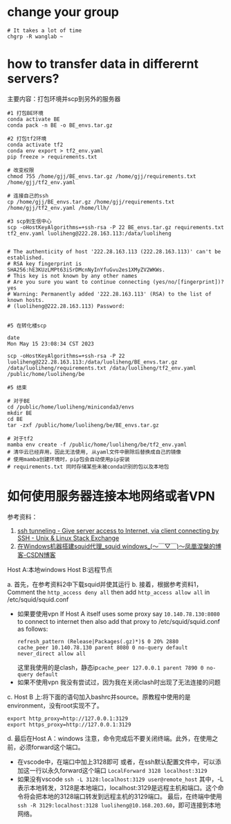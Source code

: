 # change your group
```
# It takes a lot of time
chgrp -R wanglab ~
```



# how to transfer data in differernt servers?
主要内容：打包环境并scp到另外的服务器
```shell
#1 打包BE环境
conda activate BE
conda pack -n BE -o BE_envs.tar.gz

#2 打包tf2环境
conda activate tf2
conda env export > tf2_env.yaml
pip freeze > requirements.txt 

# 改变权限
chmod 755 /home/gjj/BE_envs.tar.gz /home/gjj/requirements.txt /home/gjj/tf2_env.yaml

# 连接自己的ssh
cp /home/gjj/BE_envs.tar.gz /home/gjj/requirements.txt /home/gjj/tf2_env.yaml /home/llh/

#3 scp到生信中心
scp -oHostKeyAlgorithms=+ssh-rsa -P 22 BE_envs.tar.gz requirements.txt tf2_env.yaml luoliheng@222.28.163.113:/data/luoliheng


# The authenticity of host '222.28.163.113 (222.28.163.113)' can't be established.
# RSA key fingerprint is SHA256:hE3KUzLMPt63iSrDMcnNyInYfuGvu2es1XMyZV2WKWs.
# This key is not known by any other names
# Are you sure you want to continue connecting (yes/no/[fingerprint])? yes
# Warning: Permanently added '222.28.163.113' (RSA) to the list of known hosts.
# (luoliheng@222.28.163.113) Password:


#5 在转化楼scp

date 
Mon May 15 23:08:34 CST 2023

scp -oHostKeyAlgorithms=+ssh-rsa -P 22 luoliheng@222.28.163.113:/data/luoliheng/BE_envs.tar.gz /data/luoliheng/requirements.txt /data/luoliheng/tf2_env.yaml /public/home/luoliheng/be

#5 结束

# 对于BE
cd /public/home/luoliheng/miniconda3/envs
mkdir BE
cd BE
tar -zxf /public/home/luoliheng/be/BE_envs.tar.gz

# 对于tf2
mamba env create -f /public/home/luoliheng/be/tf2_env.yaml
# 清华云已经弃用，因此无法使用, 从yaml文件中删除后替换成自己的镜像
# 使用mamba创建环境时，pip包会自动使用pip安装
# requirements.txt 同时存储某些未被conda识别的包以及本地包

```

# 如何使用服务器连接本地网络或者VPN
参考资料：
1. [ssh tunneling - Give server access to Internet, via client connecting by SSH - Unix & Linux Stack Exchange](https://unix.stackexchange.com/questions/116191/give-server-access-to-internet-via-client-connecting-by-ssh)
2. [在Windows机器搭建squid代理\_squid windows\_(～￣▽￣)～凤凰涅槃的博客-CSDN博客](https://blog.csdn.net/qq_42704442/article/details/127746279)

Host A:本地windows
Host B:远程节点

a. 首先，在参考资料2中下载squid并使其运行
b. 接着，根据参考资料1，
Comment the `http_access deny all` then add `http_access allow all` in /etc/squid/squid.conf

- 如果要使用vpn
  If Host A itself uses some proxy say `10.140.78.130:8080` to connect to internet then also add that proxy to /etc/squid/squid.conf as follows:
  ```
  refresh_pattern (Release|Packages(.gz)*)$ 0 20% 2880
  cache_peer 10.140.78.130 parent 8080 0 no-query default
  never_direct allow all
  ```
  这里我使用的是clash，静态ip`cache_peer 127.0.0.1 parent 7890 0 no-query default`
- 如果不使用vpn
  我没有尝试过，因为我在关闭clash时出现了无法连接的问题



c. Host B 上:将下面的语句加入bashrc并source。原教程中使用的是environment，没有root实现不了。
```
export http_proxy=http://127.0.0.1:3129
export https_proxy=http://127.0.0.1:3129
```

d. 最后在Host A：windows
注意，命令完成后不要关闭终端。此外，在使用之前，必须forward这个端口。
- 在vscode中，在端口中加上3128即可
    或者，在ssh默认配置文件中，可以添加这一行以永久forward这个端口
    `LocalForward 3128 localhost:3129`
- 如果没有vscode
    `ssh -L 3128:localhost:3129 user@remote_host`
    其中，-L表示本地转发，3128是本地端口，localhost:3129是远程主机和端口。这个命令将会把本地的3128端口转发到远程主机的3129端口。
最后，在终端中使用`ssh -R 3129:localhost:3128 luoliheng@10.168.203.60`，即可连接到本地网络。
